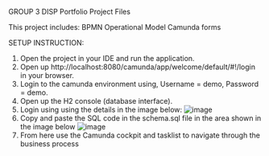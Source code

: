 GROUP 3 DISP Portfolio Project Files

This project includes:
BPMN Operational Model
Camunda forms

SETUP INSTRUCTION:

1. Open the project in your IDE and run the application.
2. Open up http://localhost:8080/camunda/app/welcome/default/#!/login in your browser.
3. Login to the camunda environment using, Username = demo, Password = demo.
4. Open up the H2 console (database interface).
5. Login using using the details in the image below:
![image](https://github.com/joekts/DISP-Part-2/assets/111279157/144a08b2-f79d-4aca-ae22-99d0475182c9)
6. Copy and paste the SQL code in the schema.sql file in the area shown in the image below
![image](https://github.com/joekts/DISP-Part-2/assets/111279157/9c4bdb64-dbc8-4c4d-ba83-fbc7af3d0aeb)
8. From here use the Camunda cockpit and tasklist to navigate through the business process
